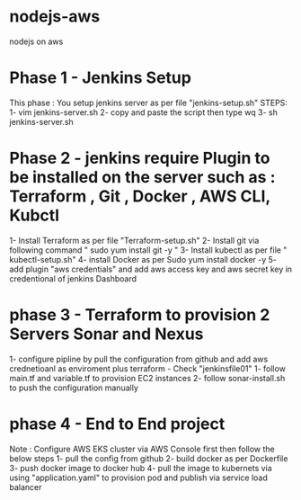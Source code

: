 # nodejs-aws
nodejs on aws

# Phase 1  - Jenkins Setup 
This phase : You setup jenkins server as per file "jenkins-setup.sh"
STEPS:
1- vim jenkins-server.sh
2- copy and paste the script  then type  wq
3- sh jenkins-server.sh

# Phase 2 - jenkins require Plugin to be installed on the server such as : Terraform , Git , Docker , AWS CLI, Kubctl

1- Install Terraform  as per file "Terraform-setup.sh"
2- Install git via following command  " sudo yum install git -y "
3- Install kubectl  as per file " kubectl-setup.sh"
4- install Docker as per Sudo yum install docker -y 
5- add plugin "aws credentials" and add aws access key and aws secret key in credentional of jenkins Dashboard

# phase 3 - Terraform to provision 2 Servers Sonar and Nexus 
1- configure pipline by pull the configuration from github and add aws crednetioanl as enviroment plus terraform  - Check "jenkinsfile01" 
1- follow main.tf and variable.tf  to provision EC2 instances
2- follow sonar-install.sh to push the configuration manually 

# phase 4  - End to End project
Note :  Configure AWS EKS cluster via AWS Console first then follow the below steps
1- pull the config from github 
2- build docker  as per Dockerfile
3- push docker image to docker hub
4- pull the image to kubernets via using "application.yaml" to provision pod and publish via service load balancer 